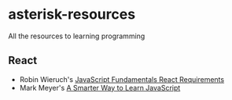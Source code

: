 # asterisk-resources
All the resources to learning programming

## React
- Robin Wieruch's [JavaScript Fundamentals React Requirements](https://www.robinwieruch.de/javascript-fundamentals-react-requirements/)
- Mark Meyer's [A Smarter Way to Learn JavaScript](https://www.amazon.com/gp/product/B00H1W9I6C/ref=oh_aui_d_detailpage_o00_?ie=UTF8&psc=1)
